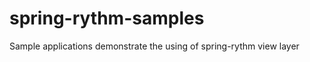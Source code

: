 spring-rythm-samples
====================

Sample applications demonstrate the using of spring-rythm view layer
